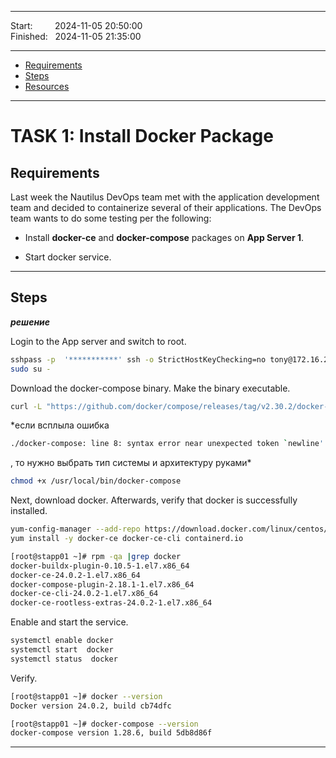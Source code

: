 
------------------------------

Start: &nbsp;&nbsp;&nbsp;&nbsp;&nbsp;&nbsp;&nbsp;&nbsp;2024-11-05 20:50:00  
Finished: &nbsp;&nbsp;2024-11-05 21:35:00

------------------------------

- [Requirements](#requirements)
- [Steps](#steps)
- [Resources](#resources)

------------------------------

# TASK 1: Install Docker Package

## Requirements

Last week the Nautilus DevOps team met with the application development team and decided to containerize several of their applications. The DevOps team wants to do some testing per the following:

- Install **docker-ce** and **docker-compose** packages on **App Server 1**.

- Start docker service.

------------------------------

## Steps

***решение***

Login to the App server and switch to root.

```bash
sshpass -p  '***********' ssh -o StrictHostKeyChecking=no tony@172.16.238.10
sudo su -
```
Download the docker-compose binary. Make the binary executable. 

```bash
curl -L "https://github.com/docker/compose/releases/tag/v2.30.2/docker-compose-$(uname -s)-$(uname -m)" -o /usr/local/bin/docker-compose  
```
*если всплыла ошибка
````bash
./docker-compose: line 8: syntax error near unexpected token `newline' ./docker-compose: line 8: `<!DOCTYPE html>'
````
, то нужно выбрать тип системы и архитектуру руками*

```bash
chmod +x /usr/local/bin/docker-compose 
```

Next, download docker. Afterwards, verify that docker is successfully installed.

```bash
yum-config-manager --add-repo https://download.docker.com/linux/centos/docker-ce.repo  
yum install -y docker-ce docker-ce-cli containerd.io
```
```bash
[root@stapp01 ~]# rpm -qa |grep docker 
docker-buildx-plugin-0.10.5-1.el7.x86_64
docker-ce-24.0.2-1.el7.x86_64
docker-compose-plugin-2.18.1-1.el7.x86_64
docker-ce-cli-24.0.2-1.el7.x86_64
docker-ce-rootless-extras-24.0.2-1.el7.x86_64
```

Enable and start the service.

```bash
systemctl enable docker  
systemctl start  docker
systemctl status  docker
```

Verify.

```bash
[root@stapp01 ~]# docker --version 
Docker version 24.0.2, build cb74dfc

[root@stapp01 ~]# docker-compose --version
docker-compose version 1.28.6, build 5db8d86f
```


------------------------------
